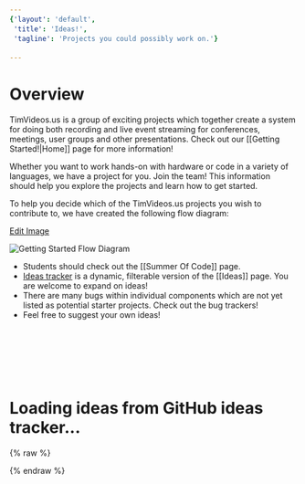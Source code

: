 ```yaml
---
{'layout': 'default',
 'title': 'Ideas!',
 'tagline': 'Projects you could possibly work on.'}

---
```


# Overview

TimVideos.us is a group of exciting projects which together create a system for doing both recording and live event streaming for conferences, meetings, user groups and other presentations. Check out our [[Getting Started!|Home]] page for more information!

Whether you want to work hands-on with hardware or code in a variety of languages, we have a project for you. Join the team! This information should help you explore the projects and learn how to get started. 

To help you decide which of the TimVideos.us projects you wish to contribute to, we have created the following flow diagram:

[Edit Image](https://docs.google.com/a/mithis.com/drawings/d/1zYlT69xQqbAjzuJgKj-UhO1vRF5JNLpic8xmPrfNtXM/edit)

<img src="https://docs.google.com/drawings/d/1zYlT69xQqbAjzuJgKj-UhO1vRF5JNLpic8xmPrfNtXM/pub?w=960&amp;h=720" usemap="#wiki-flow-diagram-map" alt="Getting Started Flow Diagram">

<map name="wiki-flow-diagram-map">
 <area shape="rect" coords="47,458,197,549"  href="#hdmi2usb-extension-boards-projects"
  title="HDMI2USB Extension Board Tasks"></area>
 <area shape="rect" coords="209,463,360,552" href="#hdmi2usb-firmware-projects"
  title="HDMI2USB Firmware Tasks"></area>
 <area shape="rect" coords="451,466,602,550" href="#gst-switch"
  title="gst-switch Tasks"></area>
 <area shape="rect" coords="449,557,600,642" href="#gstreamer"
  title="gstreamer Tasks"></area>
 <area shape="rect" coords="615,462,763,550" href="#flumotion"
  title="flumotion Tasks"></area>
 <area shape="rect" coords="773,462,923,551" href="#streaming-system"
  title="Tim Video's Website"></area>
 <area shape="rect" coords="586,65,723,215"  href="#software-projects"
  title="Software Tasks"></area>
 <area shape="rect" coords="228,65,374,210"  href="#hardware-projects"
  title="Hardware Tasks"></area>
 <area shape="rect" coords="209,301,355,444" href="#hdmi2usb-firmware-projects"
  title="Firmware Tasks"></area>
 <area shape="rect" coords="453,296,598,448" href="#gst-switch"
  title="C Tasks"></area>
 <area shape="rect" coords="615,298,760,449" href="#streaming-system"
  title="Python Tasks"></area>
 <area shape="rect" coords="774,298,927,448" href="#streaming-system"
  title="Web Tasks"></area>
</map>

 * Students should check out the [[Summer Of Code]] page.
 * [Ideas tracker](https://github.com/timvideos/getting-started/issues?state=open) is a dynamic, filterable version of the [[Ideas]] page.  You are welcome to expand on ideas!
 * There are many bugs within individual components which are not yet listed as potential starter projects. Check out the bug trackers!
 * Feel free to suggest your own ideas!


<br>
<br>
<br>
<br>
<br>

<div id="ideas"><h1>Loading ideas from GitHub ideas tracker...</h1></div>

{% raw %}
<script type="text/html" id="ideas-template">
    {{#projects}}
    <br>
    <br>
    <br>
    <br>
    <br>
    <div class="project">
        <h1>{{name}} <a href="https://github.com/timvideos/getting-started/issues?labels={{label.name}}"><img src="/images/link.png"></a></h1>
        <div class="label" style="background-color: #{{label.color}};">
            <a href="https://github.com/timvideos/getting-started/issues?labels={{label.name}}">
                {{label.name}}
            </a>
        </div>
        <div class="description">{{&body_html}}</div>
        {{#ideas}}
        <div id="{{number}}" class="idea {{hot}}">
            <h3>{{title}}<a href="{{html_url}}"><img src="/images/link.png"></a></h3>
            <div class="labels">
                {{#labels}}
                    <div class="label" style="background-color: #{{color}};">
                        <a href="https://github.com/timvideos/getting-started/issues?labels={{name}}">
                            {{name}}
                        </a>
                    </div>
                {{/labels}}
            </div>
            <div class="description">
                {{&body_html}}
            </div>
            <div class="extra_info">{{&reference.extra}}</div>
        </div>
        {{/ideas}}
    </div>
    {{/projects}}
</script>

<script src="//ajax.googleapis.com/ajax/libs/jquery/1.11.0/jquery.min.js"></script>
<script src="//cdnjs.cloudflare.com/ajax/libs/mustache.js/0.7.2/mustache.min.js" type="text/javascript"></script>
<script src="/js/ideas.js" type="text/javascript"></script>
{% endraw %}


<div style="display:none;" markdown="1">


<div id="gst-switch" markdown="1">
 * [Tasks in the gst-switch project](https://github.com/timvideos/getting-started/issues?labels=Project+-+gst-switch&page=1&state=open).
 * [Tasks in the gst-switch project dealing with **speaker tracking**]().
</div>


<div id="Streaming System (Website)" markdown="1">
[(Code)](http://github.com/timvideos/streaming-system) | [(IRC Channel)](irc://irc.freenode.org/#timvideos) | [(Bug Tracker)](http://github.com/timvideos/streaming-system/issues)

 * [Tasks in the **Streaming System Website** project](https://github.com/timvideos/getting-started/issues?labels=Project+-+Streaming+System+%28Website%29&page=1&state=open)

Streaming-system is a comprehensive video conferencing package that allows users to set up and deploy a live streaming system. It includes a website, setup scripts and watchdog code.

#### The streaming system including a django-based website, shell script setup scripts and Python watchdog code.
</div>

<div id="HDMI2USB" markdown="1">
HDMI2USB is a core hardware project in the Tim Videos suite. There are two types of projects to work on with the HDMI2USB system;

 * Firmware Projects - As the device uses a Xilinx Spartan 6 FPGA, developing much of the hardware is actually a process of developing software!<br>[More information on current HDMI2USB firmware](https://github.com/timvideos/HDMI2USB/wiki/Firmware).

 * Extension Boards - The Digilent ATLYS can be extended via the [VHDCI connector](http://en.wikipedia.org/wiki/Very-high-density_cable_interconnect).<br>[More information on existing HDMI2USB extension boards](https://github.com/timvideos/HDMI2USB/wiki/Getting-Started-with-an-Atlys-Board)


<p style='font-size: 18px; color: red; text-align: center;'>
<strong>!!! All hardware projects will require you to have a <a href="/HDMI2USB.html#digilent-atlys-prototype-board">Digilent ATLYS prototype board</a> !!!</strong>
</p>

If you can show that you are committed to developing hardware (such as being accepted into a program like Google Summer of Code), **you can apply for a grant to have a board provided to you for development.**

</div>


{% raw %}
~~~ markdown

Ideas Template
------------------------------------------------------
Title: [{{reference.repo}} #{{reference.issue}}] {{title}}
Labels: 
 * (fluro green) Language
 * (fluro light blue) Project
 * (dark yellow) Type
 * (dark blue) Dark blue

Text

More technical details at 

[Link to bug in the ](http://github.com/timvideos/{{reference.repo}}/issues/{{reference.issue}})

## Brief explanation

A short description of what the thing you want to do.

### Expected results

## Detailed Explanation

A much longer description of what the thing you want to do.

### Further reading

 * [Link to a PDF document](http://abc/abc.pdf)
 * [Link to a some HTML page](http://abc/abc.html)

## Knowledge Prerequisites

 *

## Contacts

 * **Potential Mentors:** @{{github mentor username}}
 * **Mailing list:** [xxx@groups.google.com](http://xxxx/)

~~~
{% endraw %}

</div>

